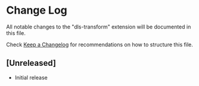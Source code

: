 # Change Log

All notable changes to the "dls-transform" extension will be documented in this file.

Check [Keep a Changelog](http://keepachangelog.com/) for recommendations on how to structure this file.

## [Unreleased]

- Initial release